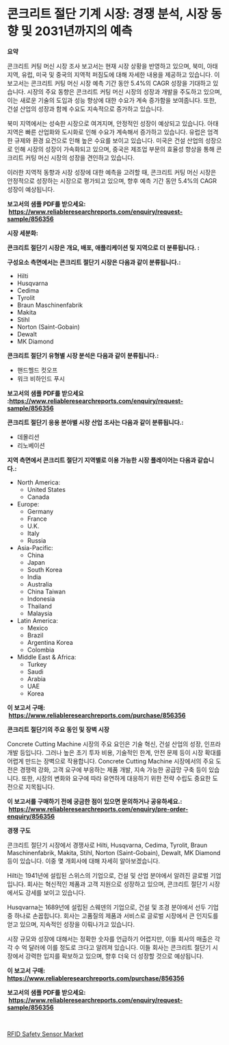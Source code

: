 <p><h1>콘크리트 절단 기계 시장: 경쟁 분석, 시장 동향 및 2031년까지의 예측</h1></p><p><strong>요약</strong></p>
<p><p>콘크리트 커팅 머신 시장 조사 보고서는 현재 시장 상황을 반영하고 있으며, 북미, 아태 지역, 유럽, 미국 및 중국의 지역적 퍼짐도에 대해 자세한 내용을 제공하고 있습니다. 이 보고서는 콘크리트 커팅 머신 시장 예측 기간 동안 5.4%의 CAGR 성장을 기대하고 있습니다. 시장의 주요 동향은 콘크리트 커팅 머신 시장의 성장과 개발을 주도하고 있으며, 이는 새로운 기술의 도입과 성능 향상에 대한 수요가 계속 증가함을 보여줍니다. 또한, 건설 산업의 성장과 함께 수요도 지속적으로 증가하고 있습니다. </p><p>북미 지역에서는 성숙한 시장으로 여겨지며, 안정적인 성장이 예상되고 있습니다. 아태 지역은 빠른 산업화와 도시화로 인해 수요가 계속해서 증가하고 있습니다. 유럽은 엄격한 규제와 환경 요건으로 인해 높은 수요를 보이고 있습니다. 미국은 건설 산업의 성장으로 인해 시장의 성장이 가속화되고 있으며, 중국은 제조업 부문의 효율성 향상을 통해 콘크리트 커팅 머신 시장의 성장을 견인하고 있습니다. </p><p>이러한 지역적 동향과 시장 성장에 대한 예측을 고려할 때, 콘크리트 커팅 머신 시장은 안정적으로 성장하는 시장으로 평가되고 있으며, 향후 예측 기간 동안 5.4%의 CAGR 성장이 예상됩니다.</p></p>
<p><strong>보고서의 샘플 PDF를 받으세요: &nbsp;<a href="https://www.reliableresearchreports.com/enquiry/request-sample/856356">https://www.reliableresearchreports.com/enquiry/request-sample/856356</a></strong></p>
<p><strong>시장 세분화:</strong></p>
<p><strong> 콘크리트 절단기 시장은 개요, 배포, 애플리케이션 및 지역으로 더 분류됩니다. :</strong></p>
<p><strong>구성요소 측면에서는 콘크리트 절단기 시장은 다음과 같이 분류됩니다.:</strong></p>
<p><ul><li>Hilti</li><li>Husqvarna</li><li>Cedima</li><li>Tyrolit</li><li>Braun Maschinenfabrik</li><li>Makita</li><li>Stihl</li><li>Norton (Saint-Gobain)</li><li>Dewalt</li><li>MK Diamond</li></ul></p>
<p><strong> 콘크리트 절단기 유형별 시장 분석은 다음과 같이 분류됩니다.:</strong></p>
<p><ul><li>핸드헬드 컷오프</li><li>워크 비하인드 푸시</li></ul></p>
<p><strong>보고서의 샘플 PDF를 받으세요 :<a href="https://www.reliableresearchreports.com/enquiry/request-sample/856356">https://www.reliableresearchreports.com/enquiry/request-sample/856356</a></strong></p>
<p><strong> 콘크리트 절단기 응용 분야별 시장 산업 조사는 다음과 같이 분류됩니다.:</strong></p>
<p><ul><li>데몰리션</li><li>리노베이션</li></ul></p>
<p><strong>지역 측면에서 콘크리트 절단기 지역별로 이용 가능한 시장 플레이어는 다음과 같습니다.:</strong></p>
<p><ul>
    <li>
        North America:
        <ul>
            <li>United States</li>
            <li>Canada</li>
        </ul>
    </li>
    <li>
        Europe:
        <ul>
            <li>Germany</li>
            <li>France</li>
            <li>U.K.</li>
            <li>Italy</li>
            <li>Russia</li>
        </ul>
    </li>
    <li>
        Asia-Pacific:
        <ul>
            <li>China</li>
            <li>Japan</li>
            <li>South Korea</li>
            <li>India</li>
            <li>Australia</li>
            <li>China Taiwan</li>
            <li>Indonesia</li>
            <li>Thailand</li>
            <li>Malaysia</li>
        </ul>
    </li>
    <li>
        Latin America:
        <ul>
            <li>Mexico</li>
            <li>Brazil</li>
            <li>Argentina Korea</li>
            <li>Colombia</li>
        </ul>
    </li>
    <li>
        Middle East & Africa:
        <ul>
            <li>Turkey</li>
            <li>Saudi</li>
            <li>Arabia</li>
            <li>UAE</li>
            <li>Korea</li>
        </ul>
    </li>
    </ul></p>
<p><strong>이 보고서 구매: &nbsp;<a href="https://www.reliableresearchreports.com/purchase/856356">https://www.reliableresearchreports.com/purchase/856356</a></strong></p>
<p><strong>콘크리트 절단기의 주요 동인 및 장벽 시장</strong></p>
<p><p>Concrete Cutting Machine 시장의 주요 요인은 기술 혁신, 건설 산업의 성장, 인프라 개발 등입니다. 그러나 높은 초기 투자 비용, 기술적인 한계, 안전 문제 등이 시장 확대를 어렵게 만드는 장벽으로 작용합니다. Concrete Cutting Machine 시장에서의 주요 도전은 경쟁력 강화, 고객 요구에 부응하는 제품 개발, 지속 가능한 공급망 구축 등이 있습니다. 또한, 시장의 변화와 요구에 따라 유연하게 대응하기 위한 전략 수립도 중요한 도전으로 지목됩니다.</p></p>
<p><strong>이 보고서를 구매하기 전에 궁금한 점이 있으면 문의하거나 공유하세요.: &nbsp;<a href="https://www.reliableresearchreports.com/enquiry/pre-order-enquiry/856356">https://www.reliableresearchreports.com/enquiry/pre-order-enquiry/856356</a></strong></p>
<p><strong>경쟁 구도</strong></p>
<p><p>콘크리트 절단기 시장에서 경쟁사로 Hilti, Husqvarna, Cedima, Tyrolit, Braun Maschinenfabrik, Makita, Stihl, Norton (Saint-Gobain), Dewalt, MK Diamond 등이 있습니다. 이중 몇 개회사에 대해 자세히 알아보겠습니다.</p><p>Hilti는 1941년에 설립된 스위스의 기업으로, 건설 및 산업 분야에서 알려진 글로벌 기업입니다. 회사는 혁신적인 제품과 고객 지원으로 성장하고 있으며, 콘크리트 절단기 시장에서도 강세를 보이고 있습니다.</p><p>Husqvarna는 1689년에 설립된 스웨덴의 기업으로, 건설 및 조경 분야에서 선두 기업 중 하나로 손꼽힙니다. 회사는 고품질의 제품과 서비스로 글로벌 시장에서 큰 인지도를 얻고 있으며, 지속적인 성장을 이뤄나가고 있습니다.</p><p>시장 규모와 성장에 대해서는 정확한 숫자를 언급하기 어렵지만, 이들 회사의 매출은 각각 수 억 달러에 이를 정도로 크다고 알려져 있습니다. 이들 회사는 콘크리트 절단기 시장에서 강력한 입지를 확보하고 있으며, 향후 더욱 더 성장할 것으로 예상됩니다.</p></p>
<p><strong>이 보고서 구매: &nbsp; <a href="https://www.reliableresearchreports.com/purchase/856356">https://www.reliableresearchreports.com/purchase/856356</a></strong></p>
<p><strong>보고서의 샘플 PDF를 받으세요: &nbsp;<a href="https://www.reliableresearchreports.com/enquiry/request-sample/856356">https://www.reliableresearchreports.com/enquiry/request-sample/856356</a></strong><strong></strong></p>
<p>&nbsp;</p>
<p><p><a href="https://github.com/vimar16th/Market-Research-Report-List-3/blob/main/rfid-safety-sensor-market.md">RFID Safety Sensor Market</a></p></p>
